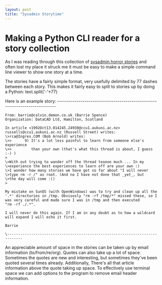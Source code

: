 ```yaml
---
layout: post
title: "Sysadmin Storytime"
---
```


# Making a Python CLI reader for a story collection
As I was reading through this collection of [sysadmin horror stories](http://www-uxsup.csx.cam.ac.uk/misc/horror.txt) and often lost my place it struck me it must be easy to make a simple command line viewer to show one story at a time. 

The stories have a fairly simple format, very usefully delimited by 77 dashes between each story.
This makes it fairly easy to split to stories up by doing a 
    Python:
    text.split('-'*77)

Here is an example story:
    \-----------------------------------------------------------------------------

    From: barrie@calvin.demon.co.uk (Barrie Spence)
    Organization: DataCAD Ltd, Hamilton, Scotland

    In article <1992Oct13.014245.24930@ccu1.aukuni.ac.nz> russells@ccu1.aukuni.ac.nz (Russell Street) writes:
    \>rca@Ingres.COM (Bob Arnold) writes:
    \>>      9) It's a lot less painful to learn from someone else's experience
    \>>         than your own (that's what this thread is about, I guess :-) )
    >
    \>With out trying to wander off the thread tooooo much ... In my
    \>experience the best experiences to learn off are your own :)
    \>I wonder how many stories we have got so far about "I will never
    \>type rm -r /" as root. (And no I have not done that _yet_, but
    \>the day will come :()
    >

    My mistake on SunOS (with OpenWindows) was to try and clean up all the
    '.*' directories in /tmp. Obviously "rm -rf /tmp/*" missed these, so I
    was very careful and made sure I was in /tmp and then executed
    "rm -rf ./.*".

    I will never do this again. If I am in any doubt as to how a wildcard
    will expand I will echo it first.

    Barrie

    \-----------------------------------------------------------------------------

An appreciable amount of space in the stories can be taken up by email information (to/from/re/org).
Quotes can also take up a lot of space. Sometimes the quotes are new and interesting, but sometimes they've been quoted several times already. Additionally, There's all that article information above the quote taking up space.  To effectively use terminal space we can add options to the program to remove email header information.

